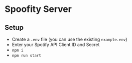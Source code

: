 # Spoofity Server

## Setup

- Create a `.env` file (you can use the existing `example.env`)
- Enter your Spotify API Client ID and Secret
- `npm i`
- `npm run start`
